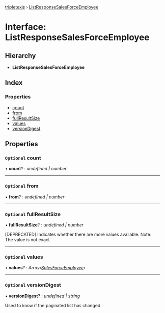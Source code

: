 [tripletexjs](../README.md) › [ListResponseSalesForceEmployee](listresponsesalesforceemployee.md)

# Interface: ListResponseSalesForceEmployee

## Hierarchy

* **ListResponseSalesForceEmployee**

## Index

### Properties

* [count](listresponsesalesforceemployee.md#optional-count)
* [from](listresponsesalesforceemployee.md#optional-from)
* [fullResultSize](listresponsesalesforceemployee.md#optional-fullresultsize)
* [values](listresponsesalesforceemployee.md#optional-values)
* [versionDigest](listresponsesalesforceemployee.md#optional-versiondigest)

## Properties

### `Optional` count

• **count**? : *undefined | number*

___

### `Optional` from

• **from**? : *undefined | number*

___

### `Optional` fullResultSize

• **fullResultSize**? : *undefined | number*

[DEPRECATED] Indicates whether there are more values available. Note: The value is not exact

___

### `Optional` values

• **values**? : *Array‹[SalesForceEmployee](salesforceemployee.md)›*

___

### `Optional` versionDigest

• **versionDigest**? : *undefined | string*

Used to know if the paginated list has changed.
